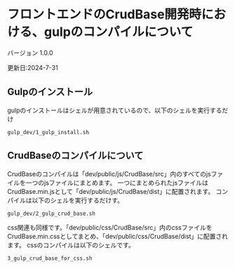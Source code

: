 # フロントエンドのCrudBase開発時における、gulpのコンパイルについて

バージョン 1.0.0

更新日:2024-7-31

## Gulpのインストール

gulpのインストールはシェルが用意されているので、以下のシェルを実行するだけ

```
gulp_dev/1_gulp_install.sh
```

## CrudBaseのコンパイルについて

CrudBaseのコンパイルは「dev/public/js/CrudBase/src」内のすべてのjsファイルを一つのjsファイルにまとめます。
一つにまとめられたjsファイルはCrudBase.min.jsとして「dev/public/js/CrudBase/dist」に配置されます。
コンパイルは以下のシェルを実行するだけす。

```
gulp_dev/2_gulp_crud_base.sh
```

css関連も同様です。「dev/public/css/CrudBase/src」内のcssファイルを
CrudBase.min.cssとしてまとめ、「dev/public/css/CrudBase/dist」に配置されます。
cssのコンパイルは以下のシェルです。

```
3_gulp_crud_base_for_css.sh
```

